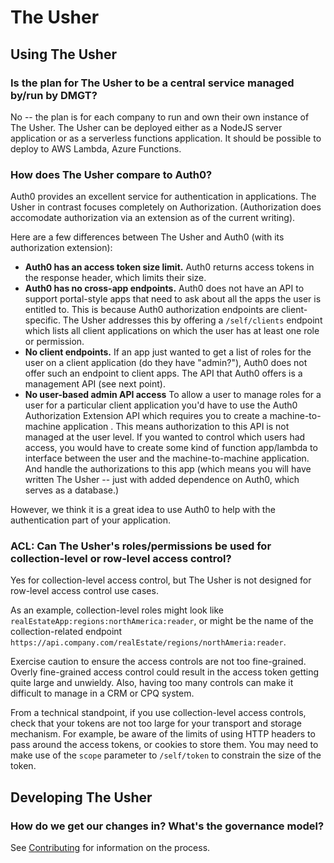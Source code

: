 # The Usher

## Using The Usher

### Is the plan for The Usher to be a central service managed by/run by DMGT?

No -- the plan is for each company to run and own their own instance of The Usher.  The Usher can be deployed either as a NodeJS server application or as a serverless functions application. It should be possible to deploy to AWS Lambda, Azure Functions.

### How does The Usher compare to Auth0?

Auth0 provides an excellent service for authentication in applications.  The Usher in contrast focuses completely on Authorization. (Authorization does accomodate authorization via an extension as of the current writing).

Here are a few differences between The Usher and Auth0 (with its authorization extension):

- **Auth0 has an access token size limit.** Auth0 returns access tokens in the response header, which limits their size.
- **Auth0 has no cross-app endpoints.** Auth0 does not have an API to support portal-style apps that need to ask about all the apps the user is entitled to.  This is because Auth0 authorization endpoints are client-specific.  The Usher addresses this by offering a `/self/clients` endpoint which lists all client applications on which the user has at least one role or permission.
- **No client endpoints.** If an app just wanted to get a list of roles for the user on a client application (do they have "admin?"), Auth0 does not offer such an endpoint to client apps.  The API that Auth0 offers is a management API (see next point).
- **No user-based admin API access** To allow a user to manage roles for a user for a particular client application you'd have to use the Auth0 Authorization Extension API which requires you to create a machine-to-machine application .  This means authorization to this API is not managed at the user level.  If you wanted to control which users had access, you would have to create some kind of function app/lambda to interface between the user and the machine-to-machine application.  And handle the authorizations to this app (which means you will have written The Usher -- just with added dependence on Auth0, which serves as a database.)

However, we think it is a great idea to use Auth0 to help with the authentication part of your application.

### ACL: Can The Usher's roles/permissions be used for collection-level or row-level access control?

Yes for collection-level access control, but The Usher is not designed for row-level access control use cases.

As an example, collection-level roles might look like `realEstateApp:regions:northAmerica:reader`, or might be the name of the collection-related endpoint `https://api.company.com/realEstate/regions/northAmeria:reader`.

Exercise caution to ensure the access controls are not too fine-grained. Overly fine-grained access control could result in the access token getting quite large and unwieldy. Also, having too many controls can make it difficult to manage in a CRM or CPQ system.

From a technical standpoint, if you use collection-level access controls, check that your tokens are not too large for your transport and storage mechanism. For example, be aware of the limits of using HTTP headers to pass around the access tokens, or cookies to store them.  You may need to make use of the `scope` parameter to `/self/token` to constrain the size of the token.

## Developing The Usher

### How do we get our changes in?  What's the governance model?

See [Contributing](CONTRIBUTING.md) for information on the process.
